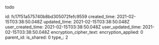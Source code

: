 todo

id: fc17f51a575740b8bd305072fefc9559
created_time: 2021-02-15T03:38:50.048Z
updated_time: 2021-02-15T03:38:50.048Z
user_created_time: 2021-02-15T03:38:50.048Z
user_updated_time: 2021-02-15T03:38:50.048Z
encryption_cipher_text: 
encryption_applied: 0
parent_id: 
is_shared: 0
type_: 2